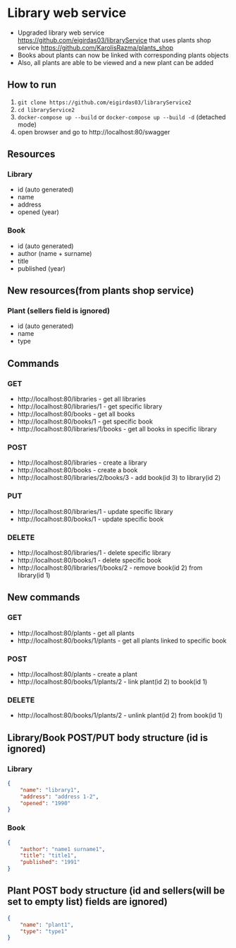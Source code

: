 # Library web service
* Upgraded library web service https://github.com/eigirdas03/libraryService that uses plants shop service https://github.com/KarolisRazma/plants_shop
* Books about plants can now be linked with corresponding plants objects
* Also, all plants are able to be viewed and a new plant can be added

## How to run
1. `git clone https://github.com/eigirdas03/libraryService2`
2. `cd libraryService2`
3. `docker-compose up --build` or `docker-compose up --build -d` (detached mode)
4. open browser and go to http://localhost:80/swagger
   

## Resources

### Library
* id (auto generated)
* name
* address
* opened (year)

### Book

* id (auto generated)
* author (name + surname)
* title
* published (year)

## New resources(from plants shop service)

### Plant (sellers field is ignored)
* id (auto generated)
* name
* type

## Commands

### GET
* http://localhost:80/libraries - get all libraries
* http://localhost:80/libraries/1 - get specific library
* http://localhost:80/books - get all books
* http://localhost:80/books/1 - get specific book
* http://localhost:80/libraries/1/books - get all books in specific library

### POST
* http://localhost:80/libraries - create a library
* http://localhost:80/books - create a book
* http://localhost:80/libraries/2/books/3 - add book(id 3) to library(id 2)

### PUT
* http://localhost:80/libraries/1 - update specific library
* http://localhost:80/books/1 - update specific book

### DELETE
* http://localhost:80/libraries/1 - delete specific library
* http://localhost:80/books/1 - delete specific book
* http://localhost:80/libraries/1/books/2 - remove book(id 2) from library(id 1)


## New commands

### GET

* http://localhost:80/plants - get all plants
* http://localhost:80/books/1/plants - get all plants linked to specific book


### POST

* http://localhost:80/plants - create a plant
* http://localhost:80/books/1/plants/2 - link plant(id 2) to book(id 1)


### DELETE

* http://localhost:80/books/1/plants/2 - unlink plant(id 2) from book(id 1)


## Library/Book POST/PUT body structure (id is ignored)

### Library
```json
{
    "name": "library1",
    "address": "address 1-2",
    "opened": "1990"
}
```

### Book
```json
{
    "author": "name1 surname1",
    "title": "title1",
    "published": "1991"
}
```

## Plant POST body structure (id and sellers(will be set to empty list) fields are ignored)
```json
{
    "name": "plant1",
    "type": "type1"
}
```
